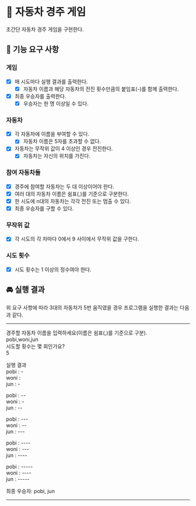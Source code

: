 # 🚗 자동차 경주 게임
초간단 자동차 경주 게임을 구현한다.

## 🛞 기능 요구 사항
### 게임
- [X] 매 시도마다 실행 결과를 출력한다.
  - [X] 자동차 이름과 해당 자동차의 전진 횟수만큼의 붙임표(-)를 함께 출력한다.
- [X] 최종 우승자를 출력한다.
  - [X] 우승자는 한 명 이상일 수 있다.
### 자동차
- [X] 각 자동차에 이름을 부여할 수 있다.
  - [X] 자동차 이름은 5자를 초과할 수 없다.
- [X] 자동차는 무작위 값이 4 이상인 경우 전진한다.
  - [X] 자동차는 자신의 위치를 가진다.
### 참여 자동차들
- [X] 경주에 참여할 자동차는 두 대 이상이어야 한다.
- [X] 여러 대의 자동차 이름은 쉼표(,)를 기준으로 구분한다.
- [X] 한 시도에 n대의 자동차는 각각 전진 또는 멈출 수 있다.
- [X] 최종 우승자를 구할 수 있다.
### 무작위 값
- [X] 각 시도의 각 차마다 0에서 9 사이에서 무작위 값을 구한다.
### 시도 횟수
- [X] 시도 횟수는 1 이상의 정수여야 한다.

## 🚘 실행 결과
  위 요구 사항에 따라 3대의 자동차가 5번 움직였을 경우 프로그램을 실행한 결과는 다음과 같다.

---
경주할 자동차 이름을 입력하세요(이름은 쉼표(,)를 기준으로 구분).</br>
pobi,woni,jun</br>
시도할 횟수는 몇 회인가요?</br>
5</br>

실행 결과</br>
pobi : -</br>
woni :</br>
jun : -</br>

pobi : --</br>
woni : -</br>
jun : --</br>

pobi : ---</br>
woni : --</br>
jun : ---</br>

pobi : ----</br>
woni : ---</br>
jun : ----</br>

pobi : -----</br>
woni : ----</br>
jun : -----</br>

최종 우승자: pobi, jun

---